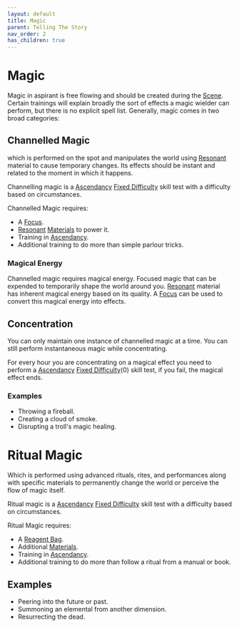 ```yaml
---
layout: default
title: Magic
parent: Telling The Story
nav_order: 2
has_children: true
---
```


# Magic

Magic in aspirant is free flowing and should be created during the [Scene](Core/Terminology#Scene). Certain trainings will explain broadly the sort of effects a magic wielder can perform, but there is no explicit spell list. Generally, magic comes in two broad categories:

## Channelled Magic

which is performed on the spot and manipulates the world using [Resonant](Resonant) material to cause temporary changes. Its effects should be instant and related to the moment in which it happens.

Channelling magic is a [Ascendancy](Core/Spirit#Ascendancy) [Fixed Difficulty](Core/Skills#Fixed%20Difficulty) skill test with a difficulty based on circumstances.

Channelled Magic requires:

- A [Focus](Example-Gear#Focus).
- [Resonant](Resonant) [Materials](Materials) to power it.
- Training in [Ascendancy](Core/Spirit#Ascendancy).
- Additional training to do more than simple parlour tricks.

### Magical Energy

Channelled magic requires magical energy. Focused magic that can be expended to temporarily shape the world around you. [Resonant](Resonant) material has inherent magical energy based on its quality. A [Focus](Example-Gear#Focus) can be used to convert this magical energy into effects.

## Concentration

You can only maintain one instance of channelled magic at a time. You can still perform instantaneous magic while concentrating.

For every hour you are concentrating on a magical effect you need to perform a [Ascendancy](Core/Spirit#Ascendancy) [Fixed Difficulty](Core/Skills#Fixed%20Difficulty)(0) skill test, if you fail, the magical effect ends.

### Examples

- Throwing a fireball.
- Creating a cloud of smoke.
- Disrupting a troll's magic healing.

# Ritual Magic

Which is performed using advanced rituals, rites, and performances along with specific materials to permanently change the world or perceive the flow of magic itself.

Ritual magic is a [Ascendancy](Core/Spirit#Ascendancy) [Fixed Difficulty](Core/Skills#Fixed%20Difficulty) skill test with a difficulty based on circumstances.

Ritual Magic requires:

- A [Reagent Bag](Example-Gear#Reagent%20Bag).
- Additional [Materials](Materials).
- Training in [Ascendancy](Core/Spirit#Ascendancy).
- Additional training to do more than follow a ritual from a manual or book.

## Examples

- Peering into the future or past.
- Summoning an elemental from another dimension.
- Resurrecting the dead.
